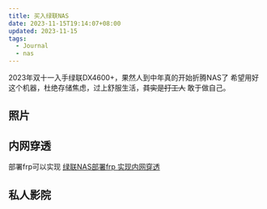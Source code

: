 ```yaml
---
title: 买入绿联NAS
date: 2023-11-15T19:14:07+08:00
updated: 2023-11-15
tags:
  - Journal
  - nas
---
```


2023年双十一入手绿联DX4600+，果然人到中年真的开始折腾NAS了
希望用好这个机器，杜绝存储焦虑，过上舒服生活，~~其实是打工人~~ 敢于做自己。

## 照片

## 内网穿透
部署frp可以实现 [绿联NAS部署frp 实现内网穿透](../deploy-frp-nas/)

## 私人影院
